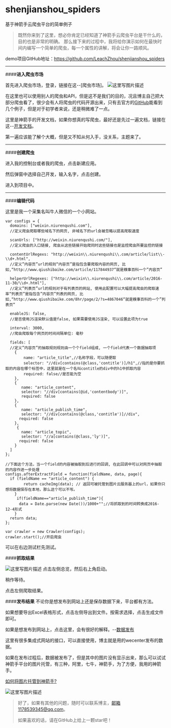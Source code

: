 # shenjianshou_spiders
基于神箭手云爬虫平台的简单例子

> 既然你来到了这里，想必你肯定已经知道了神箭手云爬虫平台是干什么的，目的也是非常的明确。
> 那么接下来的过程中，我将给你演示如何在最快时间内编写一个简单的爬虫，每一个属性的讲解，将会让你一路顺风。

demo项目GitHub地址：https://github.com/LeachZhou/shenjianshou_spiders




--------------------------------
####**进入爬虫市场**


首先进入爬虫市场，登录，链接在这--[爬虫市场]。
![这里写图片描述](http://img.blog.csdn.net/20161204233506561)

在这里也可以使用别人的爬虫和API，但是这不是我们的目的，况且博主自己把大部分爬虫看了，很少会有人将爬虫的代码开源出来，只有去官方的[GitHub](https://github.com/ShenJianShou/crawler_samples)能看到几个例子，但是对于初学者来说，还是稍微难了一点。

这里是神箭手的开发文档，如果你想真的写爬虫，最好还是先过一遍文档，链接在这--[开发文档](http://docs.shenjianshou.cn/)。

第一遍应该能了解个大概，但是又不知从何入手，没关系，主题来了。

--------------------------------
####**创建爬虫**


进入我的控制台或者我的爬虫，点击新建应用。

然后弹窗中选择自己开发，输入名字，点击创建。

进入到项目中。

--------------------------------
####**编辑代码**

这里是我一个采集名叫牛人微信的一个小网站。


```
var configs = {
  domains: ["weixin.niurenqushi.com"],
  //定义爬虫爬取哪些域名下的网页, 非域名下的url会被忽略以提高爬取速度
  
  scanUrls: ["http://weixin.niurenqushi.com/"],
  //定义爬虫的入口链接, 爬虫从这些链接开始爬同时这些链接也是监控爬虫所要监控的链接
  
  contentUrlRegexs: "http://weixin\\.niurenqushi\\.com/article/list\\-\\d+.html",
  //定义”内容页”url的规则“内容页”是指包含要爬取内容的网页, 比如,“http://www.qiushibaike.com/article/117844937“就是糗事百科一个”内容页”
  
  helperUrlRegexes: ["http://weixin\\.niurenqushi\\.com/article/2016-11-30/\\d+.html"],
  //定义”列表页”url的规则对于有列表页的网站, 使用此配置可以大幅提高爬虫的爬取速率“列表页”是指包含”内容页”列表的网页, 比如,“http://www.qiushibaike.com/8hr/page/2/?s=4867046“就是糗事百科的一个”列表页”
  
  enableJS: false,
  //是否使用JS渲染默认值是false, 如果需要使用JS渲染, 可以设置此项为true
  
  interval: 3000,
  //爬虫爬取每个网页的时间间隔单位: 毫秒
  
  fields: [
  //定义”内容页”的抽取规则规则由一个个field组成, 一个field代表一个数据抽取项
    {
        name: "article_title",//名称字段，可以随便取
        selector: "//div[contains(@class,'contitle')]/h1",//指的是你要抓取的内容在哪个标签中，这里就是在一个名叫contitle的div中的h1中抓取内容
        required: false//是否能为空
    },
    {
       name: "article_content",
       selector: "//div[contains(@id,'contentbody')]",
       required: false
    },
    {
       name: "article_publish_time",
       selector: "//div[contains(@class,'contitle')]//div",
      required: false
    },
     {
       name: "article_topic",
       selector: "//a[contains(@class,'ly')]",
      required: false
    }
  ]
};

//下面这个方法，当一个field的内容被抽取到后进行的回调, 在此回调中可以对网页中抽取的内容作进一步处理
configs.afterExtractField = function(fieldName, data, page){
  if (fieldName == "article_content") {
        return cacheImg(data); // 返回可被托管到图片云服务器上的url，如果你只想将数据保存在本地，那么这个可以不写。
    }
	 if(fieldName=="article_publish_time"){
      data = Date.parse(new Date())/1000+"";//将抓取到的时间转换成2016-12-4形式
    }
  return data;
};
  
var crawler = new Crawler(configs);
crawler.start();//开启爬虫
```

可以在右边测试栏先测试。

####**抓取结果**

![这里写图片描述](http://img.blog.csdn.net/20161204233643753)
点击左侧总览，然后右上角启动。

稍作等待。

点击左侧爬取结果。

####**发布结果**
不论你是想发布到网站上还是保存数据下来，平台都有方法。

如果想要导出Excel表格形式，点击左侧导出到文件。按需求选择，点击生成文件即可。

如果是想发布到网站上，点击这里，会有很好的解释。--[数据发布](http://docs.shenjianshou.cn/use/datapub/useDataPublish.html)

这里有很多集成式网站的接口，可以直接使用，博主就是用的wecenter发布的数据。

如果在发布过程后，数据被发布了，但是其中的图片没有显示出来，那么可以试试神箭手平台的图片托管，有三种，阿里，七牛，神箭手，为了方便，我用的神箭手。

[如何将图片托管到神箭手?](http://docs.shenjianshou.cn/use/picture/useSJSPhotoStorage.html)

![这里写图片描述](http://docs.shenjianshou.cn/images/publish/use_sjs_photo_storage/use_sjs_photo_storage_img_12.jpg)

> 好了，如果有其他的问题，随时可以联系博主，邮箱1178539345@qq.com。
> 
> 如果喜欢的话，请在GitHub上给上一颗star吧！
